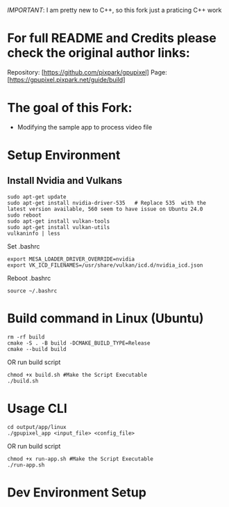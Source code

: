 *IMPORTANT*: I am pretty new to C++, so this fork just a praticing C++ work

# For full README and Credits please check the original author links:
Repository: [https://github.com/pixpark/gpupixel]
Page: [https://gpupixel.pixpark.net/guide/build]

# The goal of this Fork:
- Modifying the sample app to process video file

# Setup Environment
## Install Nvidia and Vulkans
```
sudo apt-get update
sudo apt-get install nvidia-driver-535   # Replace 535  with the latest version available, 560 seem to have issue on Ubuntu 24.0
sudo reboot
sudo apt-get install vulkan-tools
sudo apt-get install vulkan-utils
vulkaninfo | less
```
Set .bashrc
```
export MESA_LOADER_DRIVER_OVERRIDE=nvidia
export VK_ICD_FILENAMES=/usr/share/vulkan/icd.d/nvidia_icd.json
```
Reboot .bashrc
```
source ~/.bashrc
```

# Build command in Linux (Ubuntu)
```
rm -rf build
cmake -S . -B build -DCMAKE_BUILD_TYPE=Release
cmake --build build
```
OR run build script
```
chmod +x build.sh #Make the Script Executable
./build.sh
```

# Usage CLI
```
cd output/app/linux
./gpupixel_app <input_file> <config_file>
```
OR run build script
```
chmod +x run-app.sh #Make the Script Executable
./run-app.sh
```

# Dev Environment Setup
